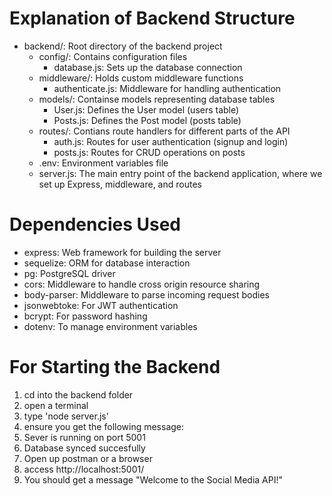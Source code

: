 # Explanation of Backend Structure #

- backend/: Root directory of the backend project
  - config/: Contains configuration files
    - database.js: Sets up the database connection
  - middleware/: Holds custom middleware functions
    - authenticate.js: Middleware for handling authentication
  - models/: Containse models representing database tables
    - User.js: Defines the User model (users table)
    - Posts.js: Defines the Post model (posts table)
  - routes/: Contians route handlers for different parts of the API
    - auth.js: Routes for user authentication (signup and login)
    - posts.js: Routes for CRUD operations on posts
  - .env: Environment variables file
  - server.js: The main entry point of the backend application, where we set up Express, middleware, and routes

# Dependencies Used #

- express: Web framework for building the server
- sequelize: ORM for database interaction
- pg: PostgreSQL driver
- cors: Middleware to handle cross origin resource sharing
- body-parser: Middleware to parse incoming request bodies
- jsonwebtoke: For JWT authentication
- bcrypt: For password hashing
- dotenv: To manage environment variables

# For Starting the Backend #

1. cd into the backend folder
2. open a terminal
3. type 'node server.js'
4. ensure you get the following message:
  1. Sever is running on port 5001
  2. Database synced succesfully
5. Open up postman or a browser
6. access http://localhost:5001/
  1. You should get a message "Welcome to the Social Media API!"

